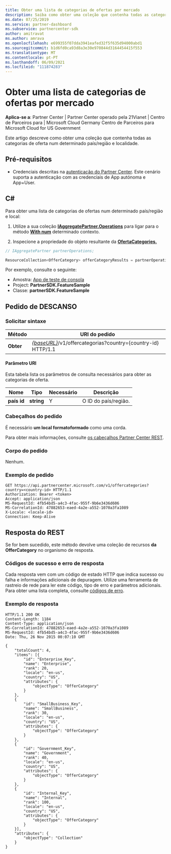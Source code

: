 ```yaml
---
title: Obter uma lista de categorias de ofertas por mercado
description: Saiba como obter uma coleção que contenha todas as categorias de oferta num dado país/região e local para todas as Microsoft Clouds.
ms.date: 07/25/2019
ms.service: partner-dashboard
ms.subservice: partnercenter-sdk
author: amitravat
ms.author: amrava
ms.openlocfilehash: e699355f07dda3941eafed32f5f635d94000abd1
ms.sourcegitcommit: b1d6fd0ca93d8a3e30e970844d3164454415f553
ms.translationtype: MT
ms.contentlocale: pt-PT
ms.lasthandoff: 06/09/2021
ms.locfileid: "111874283"
---
```

# <a name="get-a-list-of-offer-categories-by-market"></a>Obter uma lista de categorias de ofertas por mercado

**Aplica-se a**: Partner Center | Partner Center operado pela 21Vianet | Centro de Parceiros para | Microsoft Cloud Germany Centro de Parceiros para Microsoft Cloud for US Government

Este artigo descreve como obter uma coleção que contenha todas as categorias de oferta num determinado país/região e localidade.

## <a name="prerequisites"></a>Pré-requisitos

- Credenciais descritas na [autenticação do Partner Center](partner-center-authentication.md). Este cenário suporta a autenticação com as credenciais de App autónoma e App+User.

## <a name="c"></a>C\#

Para obter uma lista de categorias de ofertas num determinado país/região e local:

1. Utilize a sua coleção [**IAggregatePartner.Operations**](/dotnet/api/microsoft.store.partnercenter.iaggregatepartner) para ligar para o método [**With num**](/dotnet/api/microsoft.store.partnercenter.iaggregatepartner.with) determinado contexto.

2. Inspecione a propriedade do objeto resultante da [**OfertaCategories.**](/dotnet/api/microsoft.store.partnercenter.ipartner.offercategories)

``` csharp
// IAggregatePartner partnerOperations;

ResourceCollection<OfferCategory> offerCategoryResults = partnerOperations.With(RequestContextFactory.Instance.Create()).OfferCategories.ByCountry("US").Get();
```

Por exemplo, consulte o seguinte:

- Amostra: [App de teste de consola](console-test-app.md)
- Project: **PartnerSDK.FeatureSample**
- Classe: **partnerSDK.FeatureSample**

## <a name="rest-request"></a>Pedido de DESCANSO

### <a name="request-syntax"></a>Solicitar sintaxe

| Método  | URI do pedido                                                                                  |
|---------|----------------------------------------------------------------------------------------------|
| **Obter** | [*{baseURL}*](partner-center-rest-urls.md)/v1/offercategorias?country={country-id} HTTP/1.1 |

#### <a name="uri-parameter"></a>Parâmetro URI

Esta tabela lista os parâmetros de consulta necessários para obter as categorias de oferta.

| Nome           | Tipo       | Necessário | Descrição            |
|----------------|------------|----------|------------------------|
| **país id** | **string** | Y        | O ID do país/região. |

### <a name="request-headers"></a>Cabeçalhos do pedido

É necessário **um local formatoformado** como uma corda.

Para obter mais informações, consulte [os cabeçalhos Partner Center REST](headers.md).

### <a name="request-body"></a>Corpo do pedido

Nenhum.

### <a name="request-example"></a>Exemplo de pedido

```http
GET https://api.partnercenter.microsoft.com/v1/offercategories?country=<country-id> HTTP/1.1
Authorization: Bearer <token>
Accept: application/json
MS-RequestId: 4fb54bd5-a4c3-4fac-955f-9b6e3436d606
MS-CorrelationId: 47882653-eaed-4a2e-a552-1070a3fa1089
X-Locale: <locale-id>
Connection: Keep-Alive
```

## <a name="rest-response"></a>Resposta do REST

Se for bem sucedido, este método devolve uma coleção de recursos **da OfferCategory** no organismo de resposta.

### <a name="response-success-and-error-codes"></a>Códigos de sucesso e erro de resposta

Cada resposta vem com um código de estado HTTP que indica sucesso ou falha e informações adicionais de depuragem. Utilize uma ferramenta de rastreio de rede para ler este código, tipo de erro e parâmetros adicionais. Para obter uma lista completa, consulte [códigos de erro](error-codes.md).

### <a name="response-example"></a>Exemplo de resposta

```http
HTTP/1.1 200 OK
Content-Length: 1184
Content-Type: application/json
MS-CorrelationId: 47882653-eaed-4a2e-a552-1070a3fa1089
MS-RequestId: 4fb54bd5-a4c3-4fac-955f-9b6e3436d606
Date: Thu, 26 Nov 2015 00:07:10 GMT

{
    "totalCount": 4,
    "items": [{
        "id": "Enterprise_Key",
        "name": "Enterprise",
        "rank": 20,
        "locale": "en-us",
        "country": "US",
        "attributes": {
            "objectType": "OfferCategory"
        }
    },
    {
        "id": "SmallBusiness_Key",
        "name": "SmallBusiness",
        "rank": 30,
        "locale": "en-us",
        "country": "US",
        "attributes": {
            "objectType": "OfferCategory"
        }
    },
    {
        "id": "Government_Key",
        "name": "Government",
        "rank": 40,
        "locale": "en-us",
        "country": "US",
        "attributes": {
            "objectType": "OfferCategory"
        }
    },
    {
        "id": "Internal_Key",
        "name": "Internal",
        "rank": 100,
        "locale": "en-us",
        "country": "US",
        "attributes": {
            "objectType": "OfferCategory"
        }
    }],
    "attributes": {
        "objectType": "Collection"
    }
}
```
